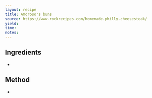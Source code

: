 ```yaml
---
layout: recipe
title: Amoroso's buns
source: https://www.rockrecipes.com/homemade-philly-cheesesteak/
yield: 
time: 
notes: 
---
```


## Ingredients
- 

## Method
- 
